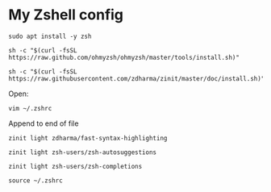 # My Zshell config

```
sudo apt install -y zsh

sh -c "$(curl -fsSL https://raw.github.com/ohmyzsh/ohmyzsh/master/tools/install.sh)"

sh -c "$(curl -fsSL https://raw.githubusercontent.com/zdharma/zinit/master/doc/install.sh)"
```


Open:

`vim ~/.zshrc`

Append to end of file

```
zinit light zdharma/fast-syntax-highlighting

zinit light zsh-users/zsh-autosuggestions

zinit light zsh-users/zsh-completions
```


```
source ~/.zshrc
```
